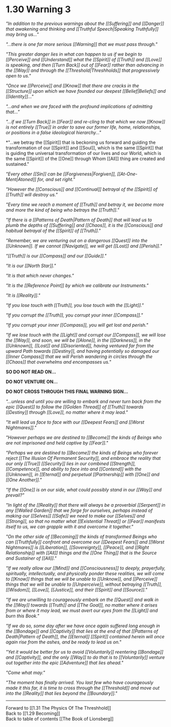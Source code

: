 # 1.30 Warning 3

*"In addition to the previous warnings about the [[Suffering]] and [[Danger]] that awakening and thinking and [[Truthful Speech|Speaking Truthfully]] may bring us…"*  

*"...there is one far more serious [[Warning]] that we must pass through."*   

*"This greater danger lies in what can happen to us if we begin to [[Perceive]] and [[Understand]] what the [[Spirit]] of [[Truth]] and [[Love]] is speaking, and then [[Turn Back]] out of [[Fear]] rather than advancing in the [[Way]] and through the [[Threshold|Threshholds]] that progressively open to us."*  

*"Once we [[Perceive]] and [[Know]] that there are cracks in the [[Structure]] upon which we have founded our deepest [[Belief|Beliefs]] and [[Identity]]…"*  

*"…and when we are faced with the profound implications of admitting that…"*    

*"…if we [[Turn Back]] in [[Fear]] and re-cling to that which we now [[Know]] is not entirely [[True]] in order to save our former life, home, relationships, or positions in a false ideological hierarchy…"*  

*"…we betray the [[Spirit]] that is beckoning us forward and guiding the transformation of our [[Spirit]] and [[Soul]], which is the same [[Spirit]] that is guiding the universal transformation of our lives and our World, which is the same [[Spirit]] of the [[One]] through Whom [[All]] thing are created and sustained."  

*"Every other [[Sin]] can be [[Forgiveness|Forgiven]], [[At-One-Ment|Atoned]] for, and set right."* 

*"However the [[Conscious]] and [[Continual]] betrayal of the [[Spirit]] of [[Truth]] will destroy us."* 

*"Every time we reach a moment of [[Truth]] and betray it, we become more and more the kind of being who betrays the [[Truth]]."*  

*"If there is a [[Patterns of Death|Pattern of Death]] that will lead us to plumb the depths of [[Suffering]] and [[Chaos]], it is the [[Conscious]] and habitual betrayal of the [[Spirit]] of [[Truth]]."*  

*"Remember, we are venturing out on a dangerous [[Quest]] into the [[Unknown]]. If we cannot [[Navigate]], we will get [[Lost]] and [[Perish]]."*   

*"[[Truth]] is our [[Compass]] and our [[Guide]]."*   

*"It is our [[North Star]]."* 

*"It is that which never changes."*

*"It is the [[Reference Point]] by which we calibrate our Instruments."* 

*"It is [[Reality]]."* 

*"If you lose touch with [[Truth]], you lose touch with the [[Light]]."* 

*"If you corrupt the [[Truth]], you corrupt your inner [[Compass]]."* 

*"If you corrupt your inner [[Compass]], you will get lost and perish."* 

*"If we lose touch with the [[Light]] and corrupt our [[Compass]], we will lose the [[Way]], and soon, we will be [[Alone]], in the [[Darkness]], in the [[Unknown]], [[Lost]] and [[Disoriented]], having ventured far from the upward Path towards [[Destiny]], and having potentially so damaged our [[Inner Compass]] that we will Perish wandering in circles through the [[Chaos]] that overwhelms and encompasses us."* 

**SO DO NOT READ ON…**

**DO NOT VENTURE ON…** 

**DO NOT CROSS THROUGH THIS FINAL WARNING SIGN…**

*"…unless and until you are willing to embark and never turn back from the epic [[Quest]] to follow the [[Golden Thread]] of [[Truth]] towards [[Destiny]] through [[Love]], no matter where it may lead."* 

*"It will lead us face to face with our [[Deepest Fears]] and [[Worst Nightmares]]."* 

*"However perhaps we are destined to [[Become]] the kinds of Beings who are not imprisoned and held captive by [[Fear]]."* 

*"Perhaps we are destined to [[Become]] the kinds of Beings who forever reject [[The Illusion Of Permanent Security]], and embrace the reality that our only [[True]] [[Security]] lies in our combined [[Strength]], [[Competence]], and ability to face into and [[Contend]] with the [[Unknown]], in [[Eternal]] and perpetual [[Partnership]] with [[One]] and [[One Another]]."* 

*"If the [[One]] is on our side, what could possibly stand in our [[Way]] and prevail?"* 

*"In light of the [[Reality]] that there will always be a proverbial [[Serpent]] in any [[Walled Garden]] that we forge for ourselves, perhaps instead of making our [[Selves]] [[Safe]] we need to make our [[Selves]] and [[Strong]], so that no matter what [[Existential Threat]] or [[Fear]] manifests itself to us, we can grapple with it and overcome it together."* 

*"On the other side of [[Becoming]] the kinds of transformed Beings who can [[Truthfully]] confront and overcome our [[Deepest Fears]] and [[Worst Nightmares]] is [[Liberation]], [[Sovereignty]], [[Peace]], and [[Right Relationship]] with [[All]] things and the [[One Thing]] that is the Source and Sustainer of [[All]]."*  

*"If we really allow our [[Mind]] and [[Consciousness]] to deeply, prayerfully, spiritually, intellectually, and physically ponder these realities, we will come to [[Know]] things that we will be unable to [[Unknow]], and [[Perceive]] things that we will be unable to [[Unperceive]], without betraying [[Truth]], [[Wisdom]], [[Love]], [[Justice]], and their [[Spirit]] and [[Source]]."* 

*"If we are unwilling to courageously embark on the [[Quest]] and walk in the [[Way]] towards [[Truth]] and [[The Goal]], no matter where it arises from or where it may lead, we must avert our eyes from the [[Light]] and burn this Book."* 

*"If we do so, some day after we have once again suffered long enough in the [[Bondage]] and [[Captivity]] that lies at the end of that [[Patterns of Death|Pattern of Death]], the [[Eternal]] [[Spirit]] contained herein will once again rise from the ashes, and be ready to lead us on."* 

*"Yet it would be better for us to avoid [[Voluntarily]] reentering [[Bondage]] and [[Captivity]], and the only [[Way]] to do that is to [[Voluntarily]] venture out together into the epic [[Adventure]] that lies ahead."* 

*"Come what may."* 

*"The moment has finally arrived. You last few who have courageously made it this far, it is time to cross through the [[Threshold]] and move out into the [[Reality]] that lies beyond the [[Boundary]]."*  

___

Forward to [[1.31 The Physics Of The Threshhold]]  
Back to [[1.29 Becoming]]  
Back to table of contents [[The Book of Lionsberg]]  